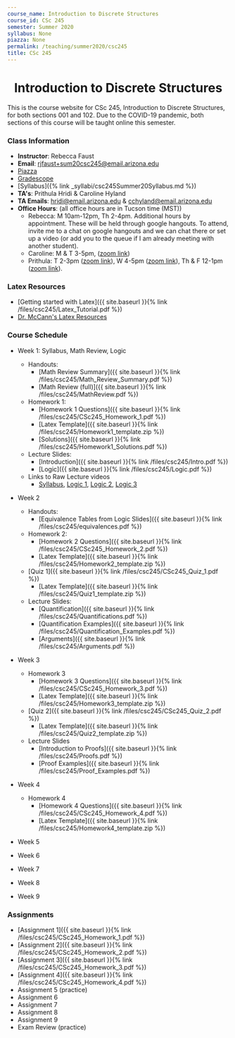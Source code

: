 ```yaml
---
course_name: Introduction to Discrete Structures
course_id: CSc 245
semester: Summer 2020
syllabus: None
piazza: None
permalink: /teaching/summer2020/csc245
title: CSc 245
---
```


<div align="center"><h1>Introduction to Discrete Structures</h1>
</div>

This is the course website for CSc 245, Introduction to Discrete Structures, for both sections 001 and 102. Due to the COVID-19 pandemic, both sections of this course will be taught online this semester.

### Class Information

+ **Instructor**: Rebecca Faust
+ **Email**: [rjfaust+sum20csc245@email.arizona.edu](mailto:rjfaust+sum20csc245@email.arizona.edu)
+ [Piazza](https://piazza.com/home/summer2020/csc245/home)
+ [Gradescope](https://www.gradescope.com/courses/124297)
+ [Syllabus]({% link _syllabi/csc245Summer20Syllabus.md %})
+ **TA's**:  Prithula Hridi & Caroline Hyland
+ **TA Emails**: [hridi@email.arizona.edu](mailto:hridi@email.arizona.edu) & [cchyland@email.arizona.edu](mailto:cchyland@email.arizona.edu)
+ **Office Hours**: (all office hours are in Tucson time (MST))
  - Rebecca: M 10am-12pm, Th 2-4pm. Additional hours by appointment. These will be held through google hangouts. To attend, invite me to a chat on google hangouts and we can chat there or set up a video (or add you to the queue if I am already meeting with another student).  
  - Caroline: M & T 3-5pm, ([zoom link](https://arizona.zoom.us/j/96599442344))
  - Prithula: T 2-3pm ([zoom link](https://arizona.zoom.us/j/94828310117)), W 4-5pm  ([zoom link](https://arizona.zoom.us/j/91789389329)), Th & F 12-1pm ([zoom link](https://arizona.zoom.us/j/99557218170)).

### Latex Resources
+ [Getting started with Latex]({{ site.baseurl }}{% link /files/csc245/Latex_Tutorial.pdf %})
+ [Dr. McCann's Latex Resources](http://u.arizona.edu/~mccann/classes/latex.html)

### Course Schedule

+ Week 1: Syllabus, Math Review, Logic
  + Handouts:
    + [Math Review Summary]({{ site.baseurl }}{% link /files/csc245/Math_Review_Summary.pdf %})
    + [Math Review (full)]({{ site.baseurl }}{% link /files/csc245/MathReview.pdf %})
  + Homework 1:
    + [Homework 1 Questions]({{ site.baseurl }}{% link /files/csc245/CSc245_Homework_1.pdf %})
    <!-- + Latex Template -->
    + [Latex Template]({{ site.baseurl }}{% link /files/csc245/Homework1_template.zip %})
    + [Solutions]({{ site.baseurl }}{% link /files/csc245/Homework1_Solutions.pdf %})
  + Lecture Slides:
    + [Introduction]({{ site.baseurl }}{% link /files/csc245/Intro.pdf %})
    + [Logic]({{ site.baseurl }}{% link /files/csc245/Logic.pdf %})
  + Links to Raw Lecture videos
    + [Syllabus](https://youtu.be/LbH0H3iMQPg), [Logic 1](https://youtu.be/QG71fh2ZQAk), [Logic 2](https://youtu.be/T3yElOSoiC0), [Logic 3](https://youtu.be/miKQPCMcozU)

+ Week 2
  + Handouts:
    + [Equivalence Tables from Logic Slides]({{ site.baseurl }}{% link /files/csc245/equivalences.pdf %})
  + Homework 2:
    + [Homework 2 Questions]({{ site.baseurl }}{% link /files/csc245/CSc245_Homework_2.pdf %})
    <!-- + Latex Template -->
    + [Latex Template]({{ site.baseurl }}{% link /files/csc245/Homework2_template.zip %})
  + [Quiz 1]({{ site.baseurl }}{% link /files/csc245/CSc245_Quiz_1.pdf %})
    + [Latex Template]({{ site.baseurl }}{% link /files/csc245/Quiz1_template.zip %})
  + Lecture Slides:
    + [Quantification]({{ site.baseurl }}{% link /files/csc245/Quantifications.pdf %})
    + [Quantification Examples]({{ site.baseurl }}{% link /files/csc245/Quantification_Examples.pdf %})
    + [Arguments]({{ site.baseurl }}{% link /files/csc245/Arguments.pdf %})
+ Week 3
  + Homework 3
    + [Homework 3 Questions]({{ site.baseurl }}{% link /files/csc245/CSc245_Homework_3.pdf %})
    + [Latex Template]({{ site.baseurl }}{% link /files/csc245/Homework3_template.zip %})
  + [Quiz 2]({{ site.baseurl }}{% link /files/csc245/CSc245_Quiz_2.pdf %})
    + [Latex Template]({{ site.baseurl }}{% link /files/csc245/Quiz2_template.zip %})
  + Lecture Slides
    + [Introduction to Proofs]({{ site.baseurl }}{% link /files/csc245/Proofs.pdf %})
    + [Proof Examples]({{ site.baseurl }}{% link /files/csc245/Proof_Examples.pdf %})
+ Week 4
  + Homework 4
    + [Homework 4 Questions]({{ site.baseurl }}{% link /files/csc245/CSc245_Homework_4.pdf %})
    + [Latex Template]({{ site.baseurl }}{% link /files/csc245/Homework4_template.zip %})

+ Week 5
+ Week 6
+ Week 7
+ Week 8
+ Week 9


### Assignments

+ [Assignment 1]({{ site.baseurl }}{% link /files/csc245/CSc245_Homework_1.pdf %})
+ [Assignment 2]({{ site.baseurl }}{% link /files/csc245/CSc245_Homework_2.pdf %})
+ [Assignment 3]({{ site.baseurl }}{% link /files/csc245/CSc245_Homework_3.pdf %})
+ [Assignment 4]({{ site.baseurl }}{% link /files/csc245/CSc245_Homework_4.pdf %})
+ Assignment 5 (practice)
+ Assignment 6
+ Assignment 7
+ Assignment 8
+ Assignment 9
+ Exam Review (practice)
